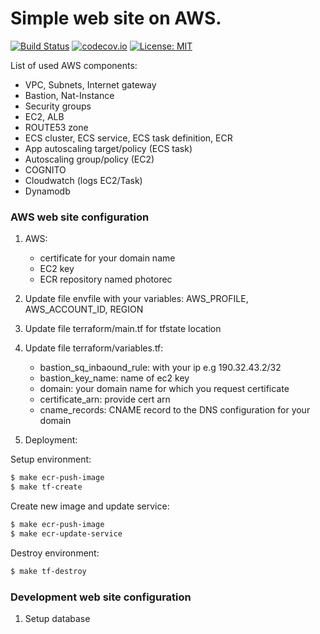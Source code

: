 # Simple web site on AWS.
[![Build Status](https://travis-ci.com/MTB90/terraform-aws-ecs.svg?branch=master)](https://travis-ci.com/MTB90/terraform-aws-ecs)
[![codecov.io](https://codecov.io/github/MTB90/terraform-aws-ecs/coverage.svg?branch=master)](https://codecov.io/github/MTB90/terraform-aws-ecs?branch=master)
[![License: MIT](https://img.shields.io/badge/License-MIT-yellow.svg)](https://opensource.org/licenses/MIT)

List of used AWS components:
- VPC, Subnets, Internet gateway
- Bastion, Nat-Instance
- Security groups
- EC2, ALB
- ROUTE53 zone
- ECS cluster, ECS service, ECS task definition, ECR
- App autoscaling target/policy (ECS task)
- Autoscaling group/policy (EC2)
- COGNITO
- Cloudwatch (logs EC2/Task)
- Dynamodb

### AWS web site configuration

1) AWS:
	- certificate for your domain name
	- EC2 key
	- ECR repository named photorec

2) Update file envfile with your variables: AWS_PROFILE, AWS_ACCOUNT_ID, REGION
3) Update file terraform/main.tf for tfstate location
4) Update file terraform/variables.tf: 
	- bastion_sq_inbaound_rule: with your ip e.g 190.32.43.2/32
	- bastion_key_name: name of ec2 key
	- domain: your domain name for which you request certificate
	- certificate_arn: provide cert arn
	- cname_records: CNAME record to the DNS configuration for your domain
5) Deployment:

Setup environment:
```bash
$ make ecr-push-image
$ make tf-create 
```
Create new image and update service:
```bash
$ make ecr-push-image
$ make ecr-update-service
``` 
Destroy environment:
```bash
$ make tf-destroy
```
 
 ### Development web site configuration
 1) Setup database
 